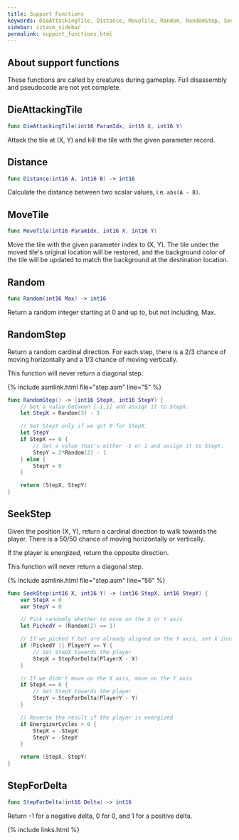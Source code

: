 ```yaml
---
title: Support Functions
keywords: DieAttackingTile, Distance, MoveTile, Random, RandomStep, SeekStep, StepForDelta
sidebar: zztasm_sidebar
permalink: support_functions.html
---
```


## About support functions

These functions are called by creatures during gameplay.  Full disassembly and pseudocode
are not yet complete.


## DieAttackingTile

```swift
func DieAttackingTile(int16 ParamIdx, int16 X, int16 Y)
```

Attack the tile at (X, Y) and kill the tile with the given parameter record.


## Distance

```swift
func Distance(int16 A, int16 B) -> int16
```

Calculate the distance between two scalar values, i.e. `abs(A - B)`.


## MoveTile

```swift
func MoveTile(int16 ParamIdx, int16 X, int16 Y)
```

Move the tile with the given parameter index to (X, Y).  The tile under the moved tile's
original location will be restored, and the background color of the tile will be updated to
match the background at the destination location.


## Random

```swift
func Random(int16 Max) -> int16
```

Return a random integer starting at 0 and up to, but not including, Max.


## RandomStep

Return a random cardinal direction.  For each step, there is a 2/3 chance of moving horizontally
and a 1/3 chance of moving vertically.

This function will never return a diagonal step.

{% include asmlink.html file="step.asm" line="5" %}

```swift
func RandomStep() -> (int16 StepX, int16 StepY) {
    // Get a value between [-1,1] and assign it to StepX.
    let StepX = Random(3) - 1

    // Set StepY only if we got 0 for StepX.
    let StepY
    if StepX == 0 {
        // Get a value that's either -1 or 1 and assign it to StepY.
        StepY = 2*Random(2) - 1
    } else {
        StepY = 0
    }

    return (StepX, StepY)
}
```


## SeekStep

Given the position (X, Y), return a cardinal direction to walk towards the player.  There is
a 50/50 chance of moving horizontally or vertically.

If the player is energized, return the opposite direction.

This function will never return a diagonal step.

{% include asmlink.html file="step.asm" line="56" %}

```swift
func SeekStep(int16 X, int16 Y) -> (int16 StepX, int16 StepY) {
    var StepX = 0
    var StepY = 0

    // Pick randomly whether to move on the X or Y axis
    let PickedY = (Random(2) == 1)

    // If we picked Y but are already aligned on the Y axis, set X instead
    if !PickedY || PlayerY == Y {
        // Set StepX towards the player
        StepX = StepForDelta(PlayerX - X)
    }

    // If we didn't move on the X axis, move on the Y axis
    if StepX == 0 {
        // Set StepY towards the player
        StepY = StepForDelta(PlayerY - Y)
    }

    // Reverse the result if the player is energized
    if EnergizerCycles > 0 {
        StepX = -StepX
        StepY = -StepY
    }

    return (StepX, StepY)
}
```


## StepForDelta

```swift
func StepForDelta(int16 Delta) -> int16
```

Return -1 for a negative delta, 0 for 0, and 1 for a positive delta.

{% include links.html %}
